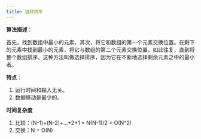 ```yaml
---
title: 选择排序
---
```


**算法描述**：

首先，找到数组中最小的元素，其次，将它和数组的第一个元素交换位置。在剩下的元素中找到最小的元素，将它与数组的第二个元素交换位置。如此往复，直到将整个数组排序。这种方法叫做选择排序，因为它在不断地选择剩余元素之中的最小者。

**特点**：

1. 运行时间和输入无关。
2. 数据移动是最少的。

**时间复杂度**

1. 比较：(N-1)+(N-2)+...+2+1 = N(N-1)/2 = O(N^2)  
2. 交换：N = O(N)